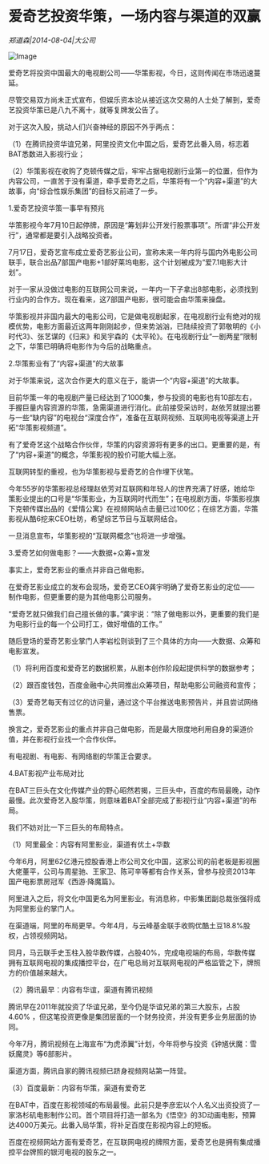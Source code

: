 # 爱奇艺投资华策，一场内容与渠道的双赢

*郑道森|2014-08-04|大公司*

![Image](http://p2.pstatp.com/large/6c3900023d9ac6924e4c)

爱奇艺将投资中国最大的电视剧公司——华策影视，今日，这则传闻在市场迅速蔓延。

尽管交易双方尚未正式宣布，但娱乐资本论从接近这次交易的人士处了解到，爱奇艺投资华策已是八九不离十，就等复牌发公告了。

对于这次入股，挑动人们兴奋神经的原因不外乎两点：

（1）在腾讯投资华谊兄弟，阿里投资文化中国之后，爱奇艺此番入局，标志着BAT悉数进入影视行业；

（2）华策影视在收购了克顿传媒之后，牢牢占据电视剧行业第一的位置，但作为内容公司，一直苦于没有渠道，牵手爱奇艺之后，华策将有一个“内容+渠道”的大故事，向“综合性娱乐集团”的目标又前进了一步。

1.爱奇艺投资华策一事早有预兆

华策影视今年7月10日起停牌，原因是“筹划非公开发行股票事项”。所谓“非公开发行”，通常都是要引入战略投资者。

7月17日，爱奇艺宣布成立爱奇艺影业公司，宣称未来一年内将与国内外电影公司联手，联合出品7部国产电影+1部好莱坞电影，这个计划被成为“爱7.1电影大计划”。

对于一家从没做过电影的互联网公司来说，一年内一下子拿出8部电影，必须找到行业内的合作方。现在看来，这7部国产电影，很可能会由华策来操盘。

华策影视并非国内最大的电影公司，它是做电视剧起家，在电视剧行业有绝对的规模优势，电影方面最近这两年刚刚起步，但来势汹汹，已陆续投资了郭敬明的《小时代3》、张艺谋的《归来》和吴宇森的《太平轮》。在电视剧行业“一剧两星”限制之下，华策已明确将电影作为今后的战略重点。

2.华策影业有了“内容+渠道”的大故事

对于华策来说，这次合作更大的意义在于，能讲一个“内容+渠道”的大故事。

目前华策一年的电视剧产量已经达到了1000集，参与投资的电影也有10部左右，手握巨量内容资源的华策，急需渠道进行消化。此前接受采访时，赵依芳就提出要与一些“缺内容”的电视台“深度合作”，准备在互联网视频、互联网电视等渠道上开拓“华策影视频道”。

有了爱奇艺这个战略合作伙伴，华策的内容资源将有更多的出口。更重要的是，有了“内容+渠道”的概念，华策影视的股价可能大幅上涨。

互联网转型的重视，也为华策影视与爱奇艺的合作埋下伏笔。

今年55岁的华策影视总经理赵依芳对互联网和年轻人的世界充满了好感，她给华策影业提出的口号是“华策影业，为互联网时代而生”；在电视剧方面，华策影视旗下克顿传媒出品的《爱情公寓》在视频网站点击量已过100亿；在综艺方面，华策影视从酷6挖来CEO杜昉，希望综艺节目与互联网结合。

一旦消息宣布，华策影视的“互联网概念”也将进一步增强。

3.爱奇艺如何做电影？——大数据+众筹+宣发

事实上，爱奇艺影业的重点并非自己做电影。

在爱奇艺影业成立的发布会现场，爱奇艺CEO龚宇明确了爱奇艺影业的定位——制作电影，但更重要的是为其他电影公司服务。

“爱奇艺就只做我们自己擅长做的事。”龚宇说：“除了做电影以外，更重要的我们是为电影行业的每一个公司打工，做好增值的工作。”

随后登场的爱奇艺影业掌门人李岩松则谈到了三个具体的方向——大数据、众筹和电影宣发。

（1）将利用百度和爱奇艺的数据积累，从剧本创作阶段起提供科学的数据参考；

（2）跟百度钱包，百度金融中心共同推出众筹项目，帮助电影公司融资和宣传；

（3）爱奇艺每天有过亿的访问量，通过这个平台推送电影预告片，并且尝试网络售票。

换言之，爱奇艺影业的重点并非自己做电影，而是最大限度地利用自身的渠道价值，并在影视行业找一个合作伙伴。

有电视剧、有电影、有网络剧的华策正合要求。

4.BAT影视产业布局对比

在BAT三巨头在文化传媒产业的野心昭然若揭，三巨头中，百度的布局最晚，动作最慢。此次爱奇艺入股华策，则意味着BAT全部完成了影视行业“内容+渠道”的布局。

我们不妨对比一下三巨头的布局特点。

（1）阿里最全：内容有阿里影业，渠道有优土+华数

今年6月，阿里62亿港元控股香港上市公司文化中国，这家公司的前老板是影视圈大佬董平，公司与周星驰、王家卫、陈可辛等都有合作关系，曾参与投资2013年国产电影票房冠军《西游·降魔篇》。

阿里进入之后，将文化中国更名为阿里影业。有消息称，中影集团副总裁张强将成为阿里影业的掌门人。

在渠道端，阿里的布局更早。今年4月，与云峰基金联手收购优酷土豆18.8%股权，占领视频网站。

同月，马云联手史玉柱入股华数传媒，占股40%，完成电视端的布局，华数传媒拥有互联网电视的集成播控平台，在广电总局对互联网电视的严格监管之下，牌照方的价值越来越大。

（2）腾讯最早：内容有华谊，渠道有腾讯视频

腾讯早在2011年就投资了华谊兄弟，至今仍是华谊兄弟的第三大股东，占股4.60% ，但这笔投资更像是集团层面的一个财务投资，并没有更多业务层面的协同。

今年7月，腾讯视频在上海宣布“为虎添翼”计划，今年将参与投资《钟馗伏魔：雪妖魔灵》等6部影片。

渠道方面，腾讯自家的腾讯视频已跻身视频网站第一阵营。

（3）百度最新：内容有华策，渠道有爱奇艺

在BAT中，百度在影视领域的布局最慢。此前只是李彦宏以个人名义出资投资了一家洛杉矶电影制作公司。首个项目将打造一部名为《悟空》的3D动画电影，预算达4000万美元。此番入局华策，将补足百度在影视内容上的短板。

百度在视频网站方面有爱奇艺，在互联网电视的牌照方面，爱奇艺也是拥有集成播控平台牌照的银河电视的股东之一。

